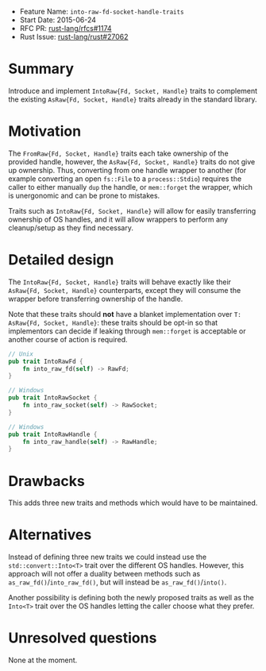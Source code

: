- Feature Name: `into-raw-fd-socket-handle-traits`
- Start Date: 2015-06-24
- RFC PR: [rust-lang/rfcs#1174](https://github.com/rust-lang/rfcs/pull/1174)
- Rust Issue: [rust-lang/rust#27062](https://github.com/rust-lang/rust/issues/27062)

# Summary

Introduce and implement `IntoRaw{Fd, Socket, Handle}` traits to complement the
existing `AsRaw{Fd, Socket, Handle}` traits already in the standard library.

# Motivation

The `FromRaw{Fd, Socket, Handle}` traits each take ownership of the provided
handle, however, the `AsRaw{Fd, Socket, Handle}` traits do not give up
ownership. Thus, converting from one handle wrapper to another (for example
converting an open `fs::File` to a `process::Stdio`) requires the caller to
either manually `dup` the handle, or `mem::forget` the wrapper, which
is unergonomic and can be prone to mistakes.

Traits such as `IntoRaw{Fd, Socket, Handle}` will allow for easily transferring
ownership of OS handles, and it will allow wrappers to perform any
cleanup/setup as they find necessary.

# Detailed design

The `IntoRaw{Fd, Socket, Handle}` traits will behave exactly like their
`AsRaw{Fd, Socket, Handle}` counterparts, except they will consume the wrapper
before transferring ownership of the handle.

Note that these traits should **not** have a blanket implementation over `T:
AsRaw{Fd, Socket, Handle}`: these traits should be opt-in so that implementors
can decide if leaking through `mem::forget` is acceptable or another course of
action is required.

```rust
// Unix
pub trait IntoRawFd {
    fn into_raw_fd(self) -> RawFd;
}

// Windows
pub trait IntoRawSocket {
    fn into_raw_socket(self) -> RawSocket;
}

// Windows
pub trait IntoRawHandle {
    fn into_raw_handle(self) -> RawHandle;
}
```

# Drawbacks

This adds three new traits and methods which would have to be maintained.

# Alternatives

Instead of defining three new traits we could instead use the
`std::convert::Into<T>` trait over the different OS handles. However, this
approach will not offer a duality between methods such as
`as_raw_fd()`/`into_raw_fd()`, but will instead be `as_raw_fd()`/`into()`.

Another possibility is defining both the newly proposed traits as well as the
`Into<T>` trait over the OS handles letting the caller choose what they prefer.

# Unresolved questions

None at the moment.
